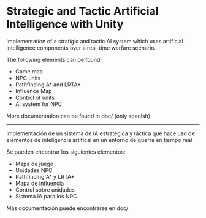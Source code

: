 # Strategic and Tactic Artificial Intelligence with Unity

Implementation of a stratigic and tactic AI system which uses artificial intelligence components over a real-time warfare scenario.

The following elements can be found:
* Game map
* NPC units
* Pathfinding A* and LRTA*
* Influence Map
* Control of units
* AI system for NPC


More documentation can be found in doc/ (only spanish)


---

Implementación de un sistema de IA estratégica y táctica que hace uso de elementos de inteligencia artifical en un entorno de guerra en tiempo real.

Se pueden encontrar los siguientes elementos:
* Mapa de juego
* Unidades NPC
* Pathfinding A* y LRTA*
* Mapa de influencia
* Control sobre unidades
* Sistema IA para los NPC

Más documentación puede encontrarse en doc/
